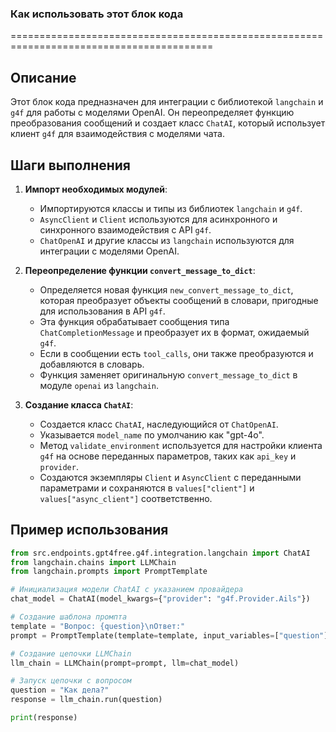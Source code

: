 ### Как использовать этот блок кода
=========================================================================================

Описание
-------------------------
Этот блок кода предназначен для интеграции с библиотекой `langchain` и `g4f` для работы с моделями OpenAI. Он переопределяет функцию преобразования сообщений и создает класс `ChatAI`, который использует клиент `g4f` для взаимодействия с моделями чата.

Шаги выполнения
-------------------------
1. **Импорт необходимых модулей**:
   - Импортируются классы и типы из библиотек `langchain` и `g4f`.
   - `AsyncClient` и `Client` используются для асинхронного и синхронного взаимодействия с API `g4f`.
   - `ChatOpenAI` и другие классы из `langchain` используются для интеграции с моделями OpenAI.

2. **Переопределение функции `convert_message_to_dict`**:
   - Определяется новая функция `new_convert_message_to_dict`, которая преобразует объекты сообщений в словари, пригодные для использования в API `g4f`.
   - Эта функция обрабатывает сообщения типа `ChatCompletionMessage` и преобразует их в формат, ожидаемый `g4f`.
   - Если в сообщении есть `tool_calls`, они также преобразуются и добавляются в словарь.
   - Функция заменяет оригинальную `convert_message_to_dict` в модуле `openai` из `langchain`.

3. **Создание класса `ChatAI`**:
   - Создается класс `ChatAI`, наследующийся от `ChatOpenAI`.
   - Указывается `model_name` по умолчанию как "gpt-4o".
   - Метод `validate_environment` используется для настройки клиента `g4f` на основе переданных параметров, таких как `api_key` и `provider`.
   - Создаются экземпляры `Client` и `AsyncClient` с переданными параметрами и сохраняются в `values["client"]` и `values["async_client"]` соответственно.

Пример использования
-------------------------

```python
from src.endpoints.gpt4free.g4f.integration.langchain import ChatAI
from langchain.chains import LLMChain
from langchain.prompts import PromptTemplate

# Инициализация модели ChatAI с указанием провайдера
chat_model = ChatAI(model_kwargs={"provider": "g4f.Provider.Ails"})

# Создание шаблона промпта
template = "Вопрос: {question}\nОтвет:"
prompt = PromptTemplate(template=template, input_variables=["question"])

# Создание цепочки LLMChain
llm_chain = LLMChain(prompt=prompt, llm=chat_model)

# Запуск цепочки с вопросом
question = "Как дела?"
response = llm_chain.run(question)

print(response)
```